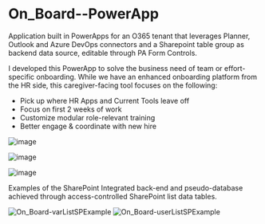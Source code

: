 # On_Board--PowerApp
Application built in PowerApps for an O365 tenant that leverages Planner, Outlook and Azure DevOps connectors and a Sharepoint table group as backend data source, editable through PA Form Controls.

I developed this PowerApp to solve the business need of team or effort-specific onboarding.
While we have an enhanced onboarding platform from the HR side, this caregiver-facing tool focuses on the following:
- Pick up where HR Apps and Current Tools leave off
- Focus on first 2 weeks of work
- Customize modular role-relevant training
- Better engage & coordinate with new hire

![image](https://github.com/jShy-Dev/On_Board--PowerApp/assets/109818307/46aa8864-3cad-48e6-b30e-cddf43de6b5c)

![image](https://github.com/jShy-Dev/On_Board--PowerApp/assets/109818307/e7f528bb-3970-4612-bd81-6ca7bf665f5e)

![image](https://github.com/jShy-Dev/On_Board--PowerApp/assets/109818307/1ed705ae-965f-459a-ba8d-648f647d6211)

Examples of the SharePoint Integrated back-end and pseudo-database achieved through access-controlled SharePoint list data tables.

![On_Board-varListSPExample](https://github.com/jShy-Dev/On_Board--PowerApp/assets/109818307/95c10f3e-5059-42e5-9fd2-23eb19c2b9fe)
![On_Board-userListSPExample](https://github.com/jShy-Dev/On_Board--PowerApp/assets/109818307/eaac621b-2c85-4a6e-bba3-9e540f4747b0)
